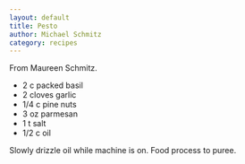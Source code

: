 ```yaml
---
layout: default
title: Pesto
author: Michael Schmitz
category: recipes
---
```


From Maureen Schmitz.

* 2 c packed basil
* 2 cloves garlic
* 1/4 c pine nuts
* 3 oz parmesan
* 1 t salt
* 1/2 c oil

Slowly drizzle oil while machine is on.  Food process to puree.
